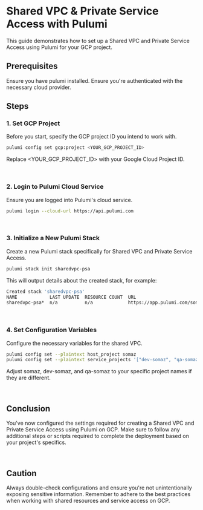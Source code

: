 # Shared VPC & Private Service Access with Pulumi
This guide demonstrates how to set up a Shared VPC and Private Service Access using Pulumi for your GCP project.

## Prerequisites
Ensure you have pulumi installed.
Ensure you're authenticated with the necessary cloud provider.

## Steps

### 1. Set GCP Project
Before you start, specify the GCP project ID you intend to work with.
```bash
pulumi config set gcp:project <YOUR_GCP_PROJECT_ID>
```
Replace <YOUR_GCP_PROJECT_ID> with your Google Cloud Project ID.

<br/>

### 2. Login to Pulumi Cloud Service
Ensure you are logged into Pulumi's cloud service.
```bash
pulumi login --cloud-url https://api.pulumi.com
```

<br/>

### 3. Initialize a New Pulumi Stack
Create a new Pulumi stack specifically for Shared VPC and Private Service Access.
```bash
pulumi stack init sharedvpc-psa
```
This will output details about the created stack, for example:

```bash
Created stack 'sharedvpc-psa'
NAME            LAST UPDATE  RESOURCE COUNT  URL
sharedvpc-psa*  n/a          n/a             https://app.pulumi.com/somaz94/shared-vpc/sharedvpc-psa
```

<br/>

### 4. Set Configuration Variables
Configure the necessary variables for the shared VPC.
```bash
pulumi config set --plaintext host_project somaz
pulumi config set --plaintext service_projects '["dev-somaz", "qa-somaz"]'
```
Adjust somaz, dev-somaz, and qa-somaz to your specific project names if they are different.

<br/>

## Conclusion
You've now configured the settings required for creating a Shared VPC and Private Service Access using Pulumi on GCP. Make sure to follow any additional steps or scripts required to complete the deployment based on your project's specifics.

<br/>

## Caution
Always double-check configurations and ensure you're not unintentionally exposing sensitive information. Remember to adhere to the best practices when working with shared resources and service access on GCP.
